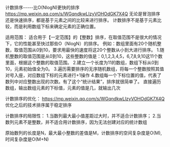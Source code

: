 计数排序-----比O(NlogN)更快的排序
    https://mp.weixin.qq.com/s/WGqndkwLlzyVOHOdGK7X4Q
    无论是冒泡排序 还是快速排序，都是基于元素之间的比较来进行排序。
    计数排序不是基于元素比较，而是利用数组下标来确定元素的正确位置。

  适用范围：
     适合用于【一定范围】的【整数】排序，在取值范围不是很大的情况下，它的性能甚至快过那些O（NlogN）的排序。
     例如：数组里面有20个随机整数，取值范围从0到10，要求用最快的速度将这20个整数从小到大进行排序。
     1.随机整数的取值范围是从0到10，这些整数的值是：0,1,2,3,4,5，6,7,8,9,10这11个数里面，根据这个整数的取值范围。
     2.建立一个长度为11的数组，数组下标从0到10，元素初始值全为0。
     3.遍历需要排序的无序随机数组，将每一个整数按照其值对号入座，对应数组下标的元素进行+1操作
     4.数组每一个下标位置的值，代表了数列中对应整数出现的次数。有了这个“统计结果”，排序就很简单了。
       直接遍历数组，输出数组元素的下标值，元素的值是几，就输出几次


计数排序的优化：
    https://mp.weixin.qq.com/s/WGqndkwLlzyVOHOdGK7X4Q
    优化之后的技术排序属于稳定排序

计数排序的局限性：
    1.当数列最大最小值差距过大时，并不适合计数排序；
    2.当数列元素不是整数，并不适合用计数排序，因为无法创建对应的统计数组


原始数列的长度是N，最大最小整数的差值是M，计数排序的空间复杂度是O(M),时间复杂度是O(M+N)

